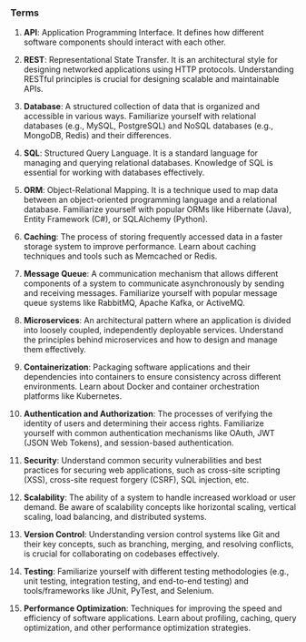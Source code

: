 ### Terms

1. **API**: Application Programming Interface. It defines how different software components should interact with each other.

2. **REST**: Representational State Transfer. It is an architectural style for designing networked applications using HTTP protocols. Understanding RESTful principles is crucial for designing scalable and maintainable APIs.

3. **Database**: A structured collection of data that is organized and accessible in various ways. Familiarize yourself with relational databases (e.g., MySQL, PostgreSQL) and NoSQL databases (e.g., MongoDB, Redis) and their differences.

4. **SQL**: Structured Query Language. It is a standard language for managing and querying relational databases. Knowledge of SQL is essential for working with databases effectively.

5. **ORM**: Object-Relational Mapping. It is a technique used to map data between an object-oriented programming language and a relational database. Familiarize yourself with popular ORMs like Hibernate (Java), Entity Framework (C#), or SQLAlchemy (Python).

6. **Caching**: The process of storing frequently accessed data in a faster storage system to improve performance. Learn about caching techniques and tools such as Memcached or Redis.

7. **Message Queue**: A communication mechanism that allows different components of a system to communicate asynchronously by sending and receiving messages. Familiarize yourself with popular message queue systems like RabbitMQ, Apache Kafka, or ActiveMQ.

8. **Microservices**: An architectural pattern where an application is divided into loosely coupled, independently deployable services. Understand the principles behind microservices and how to design and manage them effectively.

9. **Containerization**: Packaging software applications and their dependencies into containers to ensure consistency across different environments. Learn about Docker and container orchestration platforms like Kubernetes.

10. **Authentication and Authorization**: The processes of verifying the identity of users and determining their access rights. Familiarize yourself with common authentication mechanisms like OAuth, JWT (JSON Web Tokens), and session-based authentication.

11. **Security**: Understand common security vulnerabilities and best practices for securing web applications, such as cross-site scripting (XSS), cross-site request forgery (CSRF), SQL injection, etc.

12. **Scalability**: The ability of a system to handle increased workload or user demand. Be aware of scalability concepts like horizontal scaling, vertical scaling, load balancing, and distributed systems.

13. **Version Control**: Understanding version control systems like Git and their key concepts, such as branching, merging, and resolving conflicts, is crucial for collaborating on codebases effectively.

14. **Testing**: Familiarize yourself with different testing methodologies (e.g., unit testing, integration testing, and end-to-end testing) and tools/frameworks like JUnit, PyTest, and Selenium.

15. **Performance Optimization**: Techniques for improving the speed and efficiency of software applications. Learn about profiling, caching, query optimization, and other performance optimization strategies.

